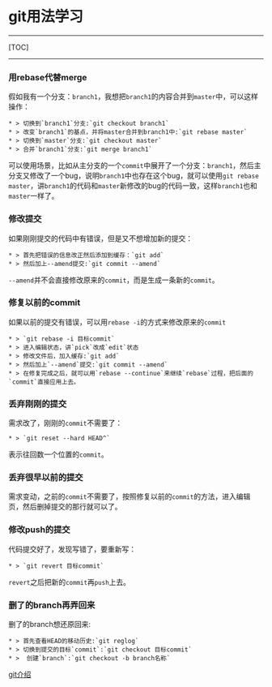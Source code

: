 # git用法学习

---

[TOC]

---

### 用rebase代替merge

假如我有一个分支：`branch1`，我想把`branch1`的内容合并到`master`中，可以这样操作：

    * > 切换到`branch1`分支:`git checkout branch1`
    * > 改变`branch1`的基点，并将master合并到branch1中:`git rebase master`
    * > 切换到`master`分支:`git checkout master`
    * > 合并`branch1`分支:`git merge branch1`

可以使用场景，比如从主分支的一个`commit`中展开了一个分支：`branch1`，然后主分支又修改了一个bug，说明`branch1`中也存在这个bug，就可以使用`git rebase master`，讲`branch1`的代码和`master`新修改的bug的代码一致，这样`branch1`也和`master`一样了。

### 修改提交

如果刚刚提交的代码中有错误，但是又不想增加新的提交：

    * > 首先把错误的信息改正然后添加到缓存：`git add`
    * > 然后加上--amend提交:`git commit --amend`
    
`--amend`并不会直接修改原来的`commit`，而是生成一条新的`commit`。

### 修复以前的commit

如果以前的提交有错误，可以用`rebase -i`的方式来修改原来的`commit`

    * > `git rebase -i 目标commit`
    * > 进入编辑状态，讲`pick`改成`edit`状态
    * > 修改文件后，加入缓存:`git add`
    * > 然后加上`--amend`提交:`git commit --amend`
    * > 在修复完成之后，就可以用`rebase --continue`来继续`rebase`过程，把后面的`commit`直接应用上去。

### 丢弃刚刚的提交

需求改了，刚刚的`commit`不需要了：

    * > `git reset --hard HEAD^`
    
表示往回数一个位置的`commit`。

### 丢弃很早以前的提交

需求变动，之前的`commit`不需要了，按照修复以前的`commit`的方法，进入编辑页，然后删掉提交的那行就可以了。

### 修改push的提交

代码提交好了，发现写错了，要重新写：

    * > `git revert 目标commit`
    
`revert`之后把新的`commit`再`push`上去。
    
### 删了的branch再弄回来

删了的branch想还原回来:

    * > 首先查看HEAD的移动历史:`git reglog`
    * > 切换到提交的目标`commit`:`git checkout 目标commit`
    * >  创建`branch`:`git checkout -b branch名称`
    
[git介绍](https://git-scm.com/about)
